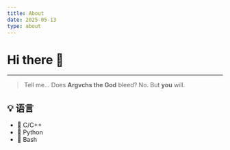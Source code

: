 ```yaml
---
title: About
date: 2025-05-13
type: about
---
```


# Hi there :wave:

---

> Tell me... Does **Argvchs the God** bleed?
> No. But **you** will.

## :bulb: 语言

-   :unicorn: C/C++
-   :snake: Python
-   :whale: Bash

